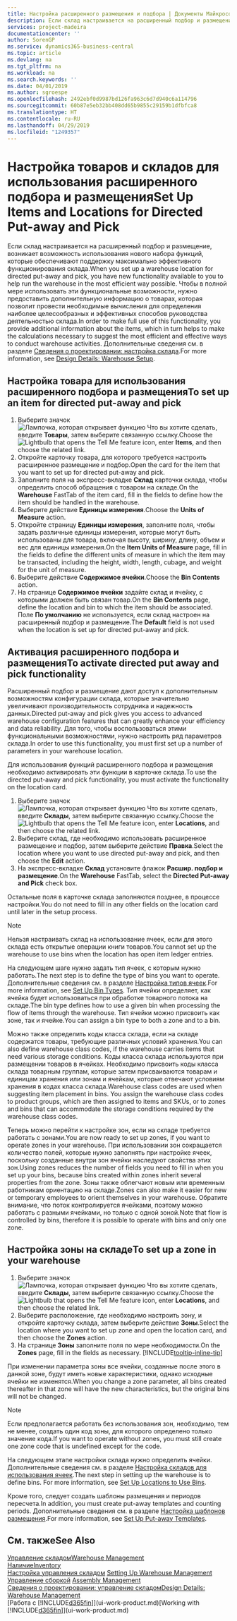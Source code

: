 ```yaml
---
title: Настройка расширенного размещения и подбора | Документы Майкрософт
description: Если склад настраивается на расширенный подбор и размещение, возникает возможность использования нового набора функций, которые обеспечивают поддержку максимально эффективного функционирования склада.
services: project-madeira
documentationcenter: ''
author: SorenGP
ms.service: dynamics365-business-central
ms.topic: article
ms.devlang: na
ms.tgt_pltfrm: na
ms.workload: na
ms.search.keywords: ''
ms.date: 04/01/2019
ms.author: sgroespe
ms.openlocfilehash: 2492ebf0d9987bd126fa963c6d7d940c6a114796
ms.sourcegitcommit: 60b87e5eb32bb408dd65b9855c29159b1dfbfca8
ms.translationtype: HT
ms.contentlocale: ru-RU
ms.lasthandoff: 04/29/2019
ms.locfileid: "1249357"
---
```

# <a name="set-up-items-and-locations-for-directed-put-away-and-pick"></a><span data-ttu-id="53eb6-103">Настройка товаров и складов для использования расширенного подбора и размещения</span><span class="sxs-lookup"><span data-stu-id="53eb6-103">Set Up Items and Locations for Directed Put-away and Pick</span></span>
<span data-ttu-id="53eb6-104">Если склад настраивается на расширенный подбор и размещение, возникает возможность использования нового набора функций, которые обеспечивают поддержку максимально эффективного функционирования склада.</span><span class="sxs-lookup"><span data-stu-id="53eb6-104">When you set up a warehouse location for directed put-away and pick, you have new functionality available to you to help run the warehouse in the most efficient way possible.</span></span> <span data-ttu-id="53eb6-105">Чтобы в полной мере использовать эти функциональные возможности, нужно предоставить дополнительную информацию о товарах, которая позволит провести необходимые вычисления для определения наиболее целесообразных и эффективных способов руководства деятельностью склада.</span><span class="sxs-lookup"><span data-stu-id="53eb6-105">In order to make full use of this functionality, you provide additional information about the items, which in turn helps to make the calculations necessary to suggest the most efficient and effective ways to conduct warehouse activities.</span></span> <span data-ttu-id="53eb6-106">Дополнительные сведения см. в разделе [Сведения о проектировании: настройка склада](design-details-warehouse-setup.md).</span><span class="sxs-lookup"><span data-stu-id="53eb6-106">For more information, see [Design Details: Warehouse Setup](design-details-warehouse-setup.md).</span></span>

## <a name="to-set-up-an-item-for-directed-put-away-and-pick"></a><span data-ttu-id="53eb6-107">Настройка товара для использования расширенного подбора и размещения</span><span class="sxs-lookup"><span data-stu-id="53eb6-107">To set up an item for directed put-away and pick</span></span>  
1.  <span data-ttu-id="53eb6-108">Выберите значок ![Лампочка, которая открывает функцию Что вы хотите сделать](media/ui-search/search_small.png "Что вы хотите сделать"), введите **Товары**, затем выберите связанную ссылку.</span><span class="sxs-lookup"><span data-stu-id="53eb6-108">Choose the ![Lightbulb that opens the Tell Me feature](media/ui-search/search_small.png "Tell me what you want to do") icon, enter **Items**, and then choose the related link.</span></span>  
2.  <span data-ttu-id="53eb6-109">Откройте карточку товара, для которого требуется настроить расширенное размещение и подбор.</span><span class="sxs-lookup"><span data-stu-id="53eb6-109">Open the card for the item that you want to set up for directed put-away and pick.</span></span>
3. <span data-ttu-id="53eb6-110">Заполните поля на экспресс-вкладке **Склад** карточки склада, чтобы определить способ обращения с товаром на складе.</span><span class="sxs-lookup"><span data-stu-id="53eb6-110">On the **Warehouse** FastTab of the item card, fill in the fields to define how the item should be handled in the warehouse.</span></span>  
4.  <span data-ttu-id="53eb6-111">Выберите действие **Единицы измерения**.</span><span class="sxs-lookup"><span data-stu-id="53eb6-111">Choose the **Units of Measure** action.</span></span>
5. <span data-ttu-id="53eb6-112">Откройте страницу **Единицы измерения**, заполните поля, чтобы задать различные единицы измерения, которые могут быть использованы для товара, включая высоту, ширину, длину, объем и вес для единицы измерения.</span><span class="sxs-lookup"><span data-stu-id="53eb6-112">On the **Item Units of Measure** page, fill in the fields to define the different units of measure in which the item may be transacted, including the height, width, length, cubage, and weight for the unit of measure.</span></span>
6. <span data-ttu-id="53eb6-113">Выберите действие **Содержимое ячейки**.</span><span class="sxs-lookup"><span data-stu-id="53eb6-113">Choose the **Bin Contents** action.</span></span>
7. <span data-ttu-id="53eb6-114">На странице **Содержимое ячейки** задайте склад и ячейку, с которыми должен быть связан товар.</span><span class="sxs-lookup"><span data-stu-id="53eb6-114">On the **Bin Contents** page, define the location and bin to which the item should be associated.</span></span> <span data-ttu-id="53eb6-115">Поле **По умолчанию** не используется, если склад настроен на расширенный подбор и размещение.</span><span class="sxs-lookup"><span data-stu-id="53eb6-115">The **Default** field is not used when the location is set up for directed put-away and pick.</span></span>  

## <a name="to-activate-directed-put-away-and-pick-functionality"></a><span data-ttu-id="53eb6-116">Активация расширенного подбора и размещения</span><span class="sxs-lookup"><span data-stu-id="53eb6-116">To activate directed put away and pick functionality</span></span>  
<span data-ttu-id="53eb6-117">Расширенный подбор и размещение дают доступ к дополнительным возможностям конфигурации склада, которые значительно увеличивают производительность сотрудника и надежность данных.</span><span class="sxs-lookup"><span data-stu-id="53eb6-117">Directed put-away and pick gives you access to advanced warehouse configuration features that can greatly enhance your efficiency and data reliability.</span></span> <span data-ttu-id="53eb6-118">Для того, чтобы воспользоваться этими функциональными возможностями, нужно настроить ряд параметров склада.</span><span class="sxs-lookup"><span data-stu-id="53eb6-118">In order to use this functionality, you must first set up a number of parameters in your warehouse location.</span></span>  

<span data-ttu-id="53eb6-119">Для использования функций расширенного подбора и размещения необходимо активировать эти функции в карточке склада.</span><span class="sxs-lookup"><span data-stu-id="53eb6-119">To use the directed put-away and pick functionality, you must activate the functionality on the location card.</span></span>    
1.  <span data-ttu-id="53eb6-120">Выберите значок ![Лампочка, которая открывает функцию Что вы хотите сделать](media/ui-search/search_small.png "Что вы хотите сделать"), введите **Склады**, затем выберите связанную ссылку.</span><span class="sxs-lookup"><span data-stu-id="53eb6-120">Choose the ![Lightbulb that opens the Tell Me feature](media/ui-search/search_small.png "Tell me what you want to do") icon, enter **Locations**, and then choose the related link.</span></span>  
2.  <span data-ttu-id="53eb6-121">Выберите склад, где необходимо использовать расширенное размещение и подбор, затем выберите действие **Правка**.</span><span class="sxs-lookup"><span data-stu-id="53eb6-121">Select the location where you want to use directed put-away and pick, and then choose the **Edit** action.</span></span>  
3.  <span data-ttu-id="53eb6-122">На экспресс-вкладке **Склад** установите флажок **Расшир. подбор и размещение**.</span><span class="sxs-lookup"><span data-stu-id="53eb6-122">On the **Warehouse** FastTab, select the **Directed Put-away and Pick** check box.</span></span>  

<span data-ttu-id="53eb6-123">Остальные поля в карточке склада заполняются позднее, в процессе настройки.</span><span class="sxs-lookup"><span data-stu-id="53eb6-123">You do not need to fill in any other fields on the location card until later in the setup process.</span></span>  

> [!NOTE]  
>  <span data-ttu-id="53eb6-124">Нельзя настраивать склад на использование ячеек, если для этого склада есть открытые операции книги товаров.</span><span class="sxs-lookup"><span data-stu-id="53eb6-124">You cannot set up the warehouse to use bins when the location has open item ledger entries.</span></span>  

<span data-ttu-id="53eb6-125">На следующем шаге нужно задать тип ячеек, с которым нужно работать.</span><span class="sxs-lookup"><span data-stu-id="53eb6-125">The next step is to define the type of bins you want to operate.</span></span> <span data-ttu-id="53eb6-126">Дополнительные сведения см. в разделе [Настройка типов ячеек](warehouse-how-to-set-up-bin-types.md).</span><span class="sxs-lookup"><span data-stu-id="53eb6-126">For more information, see [Set Up Bin Types](warehouse-how-to-set-up-bin-types.md).</span></span> <span data-ttu-id="53eb6-127">Тип ячейки определяет, как ячейка будет использоваться при обработке товарного потока на складе.</span><span class="sxs-lookup"><span data-stu-id="53eb6-127">The bin type defines how to use a given bin when processing the flow of items through the warehouse.</span></span> <span data-ttu-id="53eb6-128">Тип ячейки можно присвоить как зоне, так и ячейке.</span><span class="sxs-lookup"><span data-stu-id="53eb6-128">You can assign a bin type to both a zone and to a bin.</span></span>  

<span data-ttu-id="53eb6-129">Можно также определить коды класса склада, если на складе содержатся товары, требующие различных условий хранения.</span><span class="sxs-lookup"><span data-stu-id="53eb6-129">You can also define warehouse class codes, if the warehouse carries items that need various storage conditions.</span></span> <span data-ttu-id="53eb6-130">Коды класса склада используются при размещении товаров в ячейках. Необходимо присвоить коды класса склада товарным группам, которые затем присваиваются товарам и единицам хранения или зонам и ячейкам, которые отвечают условиям хранения в кодах класса склада.</span><span class="sxs-lookup"><span data-stu-id="53eb6-130">Warehouse class codes are used when suggesting item placement in bins. You assign the warehouse class codes to product groups, which are then assigned to items and SKUs, or to zones and bins that can accommodate the storage conditions required by the warehouse class codes.</span></span>  

<span data-ttu-id="53eb6-131">Теперь можно перейти к настройке зон, если на складе требуется работать с зонами.</span><span class="sxs-lookup"><span data-stu-id="53eb6-131">You are now ready to set up zones, if you want to operate zones in your warehouse.</span></span> <span data-ttu-id="53eb6-132">При использовании зон сокращается количество полей, которые нужно заполнять при настройке ячеек, поскольку созданные внутри зон ячейки наследуют свойства этих зон.</span><span class="sxs-lookup"><span data-stu-id="53eb6-132">Using zones reduces the number of fields you need to fill in when you set up your bins, because bins created within zones inherit several properties from the zone.</span></span> <span data-ttu-id="53eb6-133">Зоны также облегчают новым или временным работникам ориентацию на складе.</span><span class="sxs-lookup"><span data-stu-id="53eb6-133">Zones can also make it easier for new or temporary employees to orient themselves in your warehouse.</span></span> <span data-ttu-id="53eb6-134">Обратите внимание, что поток контролируется ячейками, поэтому можно работать с разными ячейками, но только с одной зоной.</span><span class="sxs-lookup"><span data-stu-id="53eb6-134">Note that flow is controlled by bins, therefore it is possible to operate with bins and only one zone.</span></span>  

## <a name="to-set-up-a-zone-in-your-warehouse"></a><span data-ttu-id="53eb6-135">Настройка зоны на складе</span><span class="sxs-lookup"><span data-stu-id="53eb6-135">To set up a zone in your warehouse</span></span>  
1.  <span data-ttu-id="53eb6-136">Выберите значок ![Лампочка, которая открывает функцию Что вы хотите сделать](media/ui-search/search_small.png "Что вы хотите сделать"), введите **Склады**, затем выберите связанную ссылку.</span><span class="sxs-lookup"><span data-stu-id="53eb6-136">Choose the ![Lightbulb that opens the Tell Me feature](media/ui-search/search_small.png "Tell me what you want to do") icon, enter **Locations**, and then choose the related link.</span></span>  
2.  <span data-ttu-id="53eb6-137">Выберите расположение, где необходимо настроить зону, и откройте карточку склада, затем выберите действие **Зоны**.</span><span class="sxs-lookup"><span data-stu-id="53eb6-137">Select the location where you want to set up zone and open the location card, and then choose the **Zones** action.</span></span>  
3.  <span data-ttu-id="53eb6-138">На странице **Зоны** заполните поля по мере необходимости.</span><span class="sxs-lookup"><span data-stu-id="53eb6-138">On the **Zones** page, fill in the fields as necessary.</span></span> [!INCLUDE[tooltip-inline-tip](includes/tooltip-inline-tip_md.md)]  

<span data-ttu-id="53eb6-139">При изменении параметра зоны все ячейки, созданные после этого в данной зоне, будут иметь новые характеристики, однако исходные ячейки не изменятся.</span><span class="sxs-lookup"><span data-stu-id="53eb6-139">When you change a zone parameter, all bins created thereafter in that zone will have the new characteristics, but the original bins will not be changed.</span></span>  

> [!NOTE]  
>  <span data-ttu-id="53eb6-140">Если предполагается работать без использования зон, необходимо, тем не менее, создать один код зоны, для которого определено только значение кода.</span><span class="sxs-lookup"><span data-stu-id="53eb6-140">If you want to operate without zones, you must still create one zone code that is undefined except for the code.</span></span>  

<span data-ttu-id="53eb6-141">На следующем этапе настройки склада нужно определить ячейки. Дополнительные сведения см. в разделе [Настройка складов для использования ячеек](warehouse-how-to-set-up-locations-to-use-bins.md).</span><span class="sxs-lookup"><span data-stu-id="53eb6-141">The next step in setting up the warehouse is to define bins. For more information, see [Set Up Locations to Use Bins](warehouse-how-to-set-up-locations-to-use-bins.md).</span></span>  

<span data-ttu-id="53eb6-142">Кроме того, следует создать шаблоны размещения и периодов пересчета.</span><span class="sxs-lookup"><span data-stu-id="53eb6-142">In addition, you must create put-away templates and counting periods.</span></span> <span data-ttu-id="53eb6-143">Дополнительные сведения см. в разделе [Настройка шаблонов размещения](warehouse-how-to-set-up-put-away-templates.md).</span><span class="sxs-lookup"><span data-stu-id="53eb6-143">For more information, see [Set Up Put-away Templates](warehouse-how-to-set-up-put-away-templates.md).</span></span>  

## <a name="see-also"></a><span data-ttu-id="53eb6-144">См. также</span><span class="sxs-lookup"><span data-stu-id="53eb6-144">See Also</span></span>  
[<span data-ttu-id="53eb6-145">Управление складом</span><span class="sxs-lookup"><span data-stu-id="53eb6-145">Warehouse Management</span></span>](warehouse-manage-warehouse.md)  
[<span data-ttu-id="53eb6-146">Наличие</span><span class="sxs-lookup"><span data-stu-id="53eb6-146">Inventory</span></span>](inventory-manage-inventory.md)  
<span data-ttu-id="53eb6-147">[Настройка управления складом](warehouse-setup-warehouse.md)   </span><span class="sxs-lookup"><span data-stu-id="53eb6-147">[Setting Up Warehouse Management](warehouse-setup-warehouse.md)   </span></span>  
<span data-ttu-id="53eb6-148">[Управление сборкой](assembly-assemble-items.md)  </span><span class="sxs-lookup"><span data-stu-id="53eb6-148">[Assembly Management](assembly-assemble-items.md)  </span></span>  
[<span data-ttu-id="53eb6-149">Сведения о проектировании: управление складом</span><span class="sxs-lookup"><span data-stu-id="53eb6-149">Design Details: Warehouse Management</span></span>](design-details-warehouse-management.md)  
<span data-ttu-id="53eb6-150">[Работа с [!INCLUDE[d365fin](includes/d365fin_md.md)]](ui-work-product.md)</span><span class="sxs-lookup"><span data-stu-id="53eb6-150">[Working with [!INCLUDE[d365fin](includes/d365fin_md.md)]](ui-work-product.md)</span></span>  
